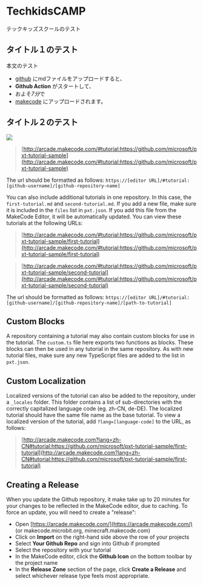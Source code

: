 # TechkidsCAMP

テックキッズスクールのテスト

## タイトル１のテスト

本文のテスト

* [github](https://github.com/maple-1031/TechkidsCampTutorial) にmdファイルをアップロードすると、
* **Github Action** がスタートして、
* およそ*7分*で
* [makecode](https://minecraft.makecode.com/#tutorial:https://github.com/maple-1031/TechkidsCampTutorial) にアップロードされます。

## タイトル２のテスト

![](https://raw.githubusercontent.com/maple-1031/TechkidsCampTutorial/master/images/TKC_1408x300.png)

> [http://arcade.makecode.com/#tutorial:https://github.com/microsoft/pxt-tutorial-sample](http://arcade.makecode.com/#tutorial:https://github.com/microsoft/pxt-tutorial-sample)

The url should be formatted as follows: `https://[editor URL]/#tutorial:[github-username]/[github-repository-name]`

You can also include additional tutorials in one repository. In this case, the `first-tutorial.md` and `second-tutorial.md`. If you add a new file, make sure it is included in the `files` list in `pxt.json`. If you add this file from the MakeCode Editor, it will be automatically updated. You can view these tutorials at the following URLs:

> [http://arcade.makecode.com/#tutorial:https://github.com/microsoft/pxt-tutorial-sample/first-tutorial](http://arcade.makecode.com/#tutorial:https://github.com/microsoft/pxt-tutorial-sample/first-tutorial)

> [http://arcade.makecode.com/#tutorial:https://github.com/microsoft/pxt-tutorial-sample/second-tutorial](http://arcade.makecode.com/#tutorial:https://github.com/microsoft/pxt-tutorial-sample/second-tutorial)

The url should be formatted as follows: `https://[editor URL]/#tutorial:[github-username]/[github-repository-name]/[path-to-tutorial]`

## Custom Blocks

A repository containing a tutorial may also contain custom blocks for use in the tutorial. The `custom.ts` file here exports two functions as blocks. These blocks can then be used in any tutorial in the same repository. As with new tutorial files, make sure any new TypeScript files are added to the list in `pxt.json`.

## Custom Localization

Localized versions of the tutorial can also be added to the repository, under a `_locales` folder. This folder contains a list of sub-directories with the correctly capitalized language code (eg. zh-CN, de-DE). The localized tutorial should have the same file name as the base tutorial. To view a localized version of the tutorial, add `?lang=[language-code]` to the URL, as follows:

> [http://arcade.makecode.com?lang=zh-CN#tutorial:https://github.com/microsoft/pxt-tutorial-sample/first-tutorial](http://arcade.makecode.com?lang=zh-CN#tutorial:https://github.com/microsoft/pxt-tutorial-sample/first-tutorial)

## Creating a Release

When you update the Github repository, it make take up to 20 minutes for your changes to be reflected in the MakeCode editor, due to caching. To force an update, you will need to create a "release":

* Open [https://arcade.makecode.com/](https://arcade.makecode.com/) (or makecode.microbit.org, minecraft.makecode.com)
* Click on **Import** on the right-hand side above the row of your projects
* Select **Your Github Repo** and sign into Github if prompted
* Select the repository with your tutorial
* In the MakeCode editor, click the **Github Icon** on the bottom toolbar by the project name
* In the **Release Zone** section of the page, click **Create a Release** and select whichever release type feels most appropriate.
